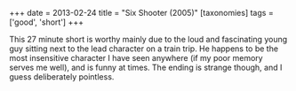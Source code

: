 +++
date = 2013-02-24
title = "Six Shooter (2005)"
[taxonomies]
tags = ['good', 'short']
+++

This 27 minute short is worthy mainly due to the loud and fascinating
young guy sitting next to the lead character on a train trip. He happens
to be the most insensitive character I have seen anywhere (if my poor
memory serves me well), and is funny at times. The ending is strange
though, and I guess deliberately pointless.

